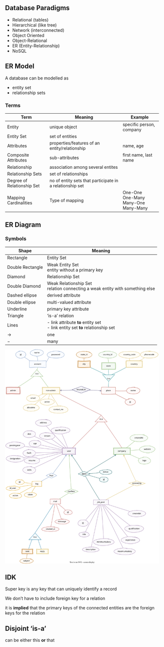 ## Database Paradigms

- Relational (tables)
- Hierarchical (like tree)
- Network (interconnected)
- Object Oriented 
- Object-Relational
- ER (Entity-Relationship)
- NoSQL

## ER Model

A database can be modelled as

- entity set
- relationship sets

### Terms

| Term                       | Meaning                                                  | Example                                         |
| -------------------------- | -------------------------------------------------------- | ----------------------------------------------- |
| Entity                     | unique object                                            | specific person, company                        |
| Entity Set                 | set of entities                                          |                                                 |
| Attributes                 | properties/features of an entity/relationship            | name, age                                       |
| Composite Attributes       | sub-attributes                                           | first name, last name                           |
| Relationship               | association among several entites                        |                                                 |
| Relationship Sets          | set of relationships                                     |                                                 |
| Degree of Relationship Set | no of entity sets that participate in a relationship set |                                                 |
| Mapping Cardinalities      | Type of mapping                                          | One-One<br/>One-Many<br/>Many-One<br/>Many-Many |

## ER Diagram

### Symbols

| Shape            | Meaning                                                      |
| ---------------- | ------------------------------------------------------------ |
| Rectangle        | Entity Set                                                   |
| Double Rectangle | Weak Entity Set<br />entity without a primary key            |
| Diamond          | Relationship Set                                             |
| Double Diamond   | Weak Relationship Set<br />relation connecting a weak entity with something else |
| Dashed ellipse   | derived attribute                                            |
| Double ellipse   | multi-valued attribute                                       |
| Underline        | primary key attribute                                        |
| Triangle         | ‘is-a’ relation                                              |
| Lines            | - link attribute **to** entity set<br />- link entity set **to** relationship set |
| $\to$            | one                                                          |
| $-$              | many                                                         |

![Diagram](assets/er.svg)

## IDK

Super key is any key that can uniquely identify a record

We don’t have to include foreign key for a relation

it is **implied** that the primary keys of the connected entities are the foreign keys for the relation

## Disjoint ‘is-a’

can be either this **or** that
